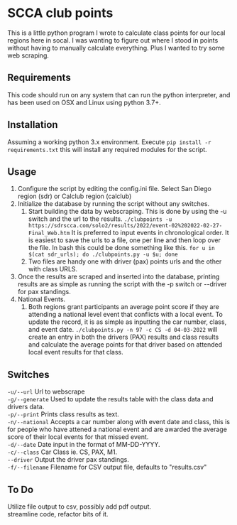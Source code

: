 # SCCA club points
This is a little python program I wrote to calculate class points for our local regions here in socal. 
I was wanting to figure out where I stood in points without having to manually calculate everything. 
Plus I wanted to try some web scraping. 


## Requirements
This code should run on any system that can run the python interpreter, and has been used on OSX and Linux using python 3.7+.

## Installation
Assuming a working python 3.x environment. 
Execute `pip install -r requirements.txt`  this will install any required modules for the script.

## Usage
1. Configure the script by editing the config.ini file.  Select San Diego region (sdr) or Calclub region (calclub)
2. Initialize the database by running the script without any switches.  
   1. Start building the data by webscraping.  This is done by using the -u switch and the url to the results. 
      `./clubpoints -u https://sdrscca.com/solo2/results/2022/event-02%202022-02-27-Final_Web.htm`
      It is preferred to input events in chronological order.  It is easiest to save the urls to a file, one per line and then loop over the file.
      In bash this could be done something like this. `for u in $(cat sdr_urls); do ./clubpoints.py -u $u; done`
   2. Two files are handy one with driver (pax) points urls and the other with class URLS. 
3. Once the results are scraped and inserted into the database, printing results are as simple as running the script with the -p switch or --driver for pax standings.
4. National Events.
   1. Both regions grant participants an average point score if they are attending a national level event that conflicts with a local event. 
      To update the record, it is as simple as inputting the car number, class, and event date.  `./clubpoints.py -n 97 -c CS -d 04-03-2022` will create an entry in both the drivers (PAX) results and class results and calculate the average points for that driver based on attended local event results for that class.<br>



## Switches
`-u/--url`  Url to webscrape<br>
`-g/--generate` Used to update the results table with the class data and drivers data.<br>
`-p/--print` Prints class results as text.<br>
`-n/--national` Accepts a car number along with event date and class, this is for people who have attened a national event and are awarded the average score of their local events for that missed event.<br>
`-d/--date` Date input in the format of MM-DD-YYYY.<br>
`-c/--class` Car Class ie.  CS, PAX, M1.<br>
`--driver` Output the driver pax standings.<br>
`-f/--filename` Filename for CSV output file, defaults to "results.csv"


## To Do
Utilize file output to csv, possibly add pdf output.  
streamline code, refactor bits of it.  

